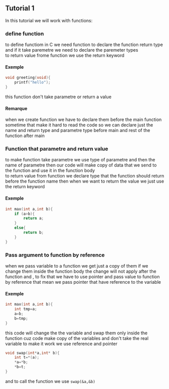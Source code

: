 ## Tutorial 1

In this tutorial we will work with functions:
### define function
to define functiom in C we need function to declare the function return type and if it take paremetre we need to declare the paremeter types  
to return value frome function we use the return keyword 
#### Exemple
```C
void greeting(void){  
    printf("hello");  
}
```  
this function don't take parametre or return a value  
#### Remarque 
when we create function we have to declare them before the main function  
sometime that make it hard to read the code so we can declare just the name and return type and parametre type before main and rest of the function after main
### Function that parametre and return value
to make function take parametre we use type of parametre and then the name of parametre then our code will make copy of data that we send to the function and use it in the function body  
to return value from function we declare type that the function should return before the function name then when we want to return the value we just use the return keyword 
#### Exemple
```C
int max(int a,int b){  
    if (a>b){  
        return a;  
    }  
    else{  
        return b;  
    }  
}
```  
### Pass argument to function by reference
when we pass variable to a function we get just a copy of them if we change them inside the function body the change will not apply after the function and , to fix that we have to use pointer and pass value to function by reference that mean we pass pointer that have reference to the variable  
#### Exemple 
```C
int max(int a,int b){  
    int tmp=a;  
    a=b;  
    b=tmp;  
}
```  
this code will change the the variable and swap them only inside the function cuz code make copy of the variables and don't take the real variable to make it work we use reference and pointer  
```C
void swap(int*a,int* b){  
    int t=*(a);  
    *a=*b;  
    *b=t;  
}
```  
and to call the function we use `swap(&a,&b) `  
